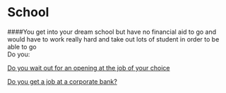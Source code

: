 # School
####You get into your dream school but have no financial aid to go and would have to work really hard and take out lots of student in order to be able to go  
Do you:  

[Do you wait out for an opening at the job of your choice](option-2.md)  

[Do you get a job at a corporate bank?](result-1.md)


